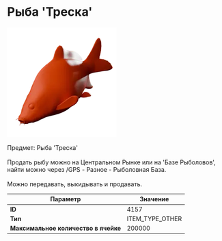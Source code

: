 # Рыба 'Треска'

![Item Image](../img/4157.webp?raw=true)

Предмет: Рыба 'Треска'<br><br>Продать рыбу можно на Центральном Рынке или на 'Базе Рыболовов', <br>найти можно через /GPS - Разное - Рыболовная База.<br><br>Можно передавать, выкидывать и продавать.


| Параметр | Значение |
|----------|----------|
| **ID** | 4157 |
| **Тип** | ITEM_TYPE_OTHER |
| **Максимальное количество в ячейке** | 200000 |

